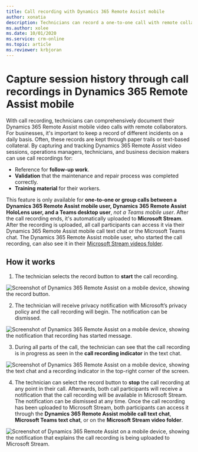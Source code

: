 ```yaml
---
title: Call recording with Dynamics 365 Remote Assist mobile
author: xonatia
description: Technicians can record a one-to-one call with remote collaborators in Dynamics 365 Remote Assist mobile
ms.author: xolee
ms.date: 10/01/2020
ms.service: crm-online
ms.topic: article
ms.reviewer: krbjoran
---
```

# Capture session history through call recordings in Dynamics 365 Remote Assist mobile

With call recording, technicians can comprehensively document their Dynamics 365 Remote Assist mobile video calls with remote collaborators. For businesses, it's important to keep a record of different incidents on a daily basis. Often, these records are kept through paper trails or text-based collateral. By capturing and tracking Dynamics 365 Remote Assist video sessions, operations managers, technicians, and business decision makers can use call recordings for:

- Reference for **follow-up work**.
- **Validation** that the maintenance and repair process was completed correctly.
- **Training material** for their workers.

This feature is only available for **one-to-one or group calls between a Dynamics 365 Remote Assist mobile user, Dynamics 365 Remote Assist HoloLens user, and a Teams desktop user**, *not a Teams mobile user*. After the call recording ends, it's automatically uploaded to **Microsoft Stream**. After the recording is uploaded, all call participants can access it via their Dynamics 365 Remote Assist mobile call text chat or the Microsoft Teams chat. The Dynamics 365 Remote Assist mobile user, who started the call recording, can also see it in their [Microsoft Stream videos folder](https://web.microsoftstream.com/studio/videos).

## How it works

1. The technician selects the record button to **start** the call recording.

![Screenshot of Dynamics 365 Remote Assist on a mobile device, showing the record button.](./media/rec_1.PNG)

2. The technician will receive privacy notification with Microsoft’s privacy policy and the call recording will begin. The notification can be dismissed.

![Screenshot of Dynamics 365 Remote Assist on a mobile device, showing the notification that recording has started message.](./media/recorder_2.png)

3. During all parts of the call, the technician can see that the call recording is in progress as seen in the **call recording indicator** in the text chat.

![Screenshot of Dynamics 365 Remote Assist on a mobile device, showing the text chat and a recording indicator in the top-right corner of the screen.](./media/textchatrecorder.PNG)

4. The technician can select the record button to **stop** the call recording at any point in their call. Afterwards, both call participants will receive a notification that the call recording will be available in Microsoft Stream. The notification can be dismissed at any time. Once the call recording has been uploaded to Microsoft Stream, both participants can access it through the **Dynamics 365 Remote Assist mobile call text chat**, **Microsoft Teams text chat**, or on the **Microsoft Stream video folder**.

![Screenshot of Dynamics 365 Remote Assist on a mobile device, showing the notification that explains the call recording is being uploaded to Microsoft Stream. ](./media/recorder_4.png)
